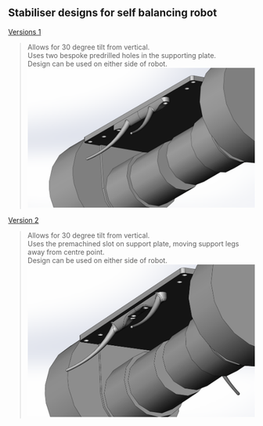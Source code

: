 ## Stabiliser designs for self balancing robot

[Versions 1](robot_stabiliser.STL)
> Allows for 30 degree tilt from vertical.  
> Uses two bespoke predrilled holes in the supporting plate.  
> Design can be used on either side of robot.  
![Versions 1](designpreview1.png)

[Version 2](robot_stabiliser_2.STL)
> Allows for 30 degree tilt from vertical.  
> Uses the premachined slot on support plate, moving support legs away from centre point.  
> Design can be used on either side of robot.  
![Versions 2](designpreview2.png)
